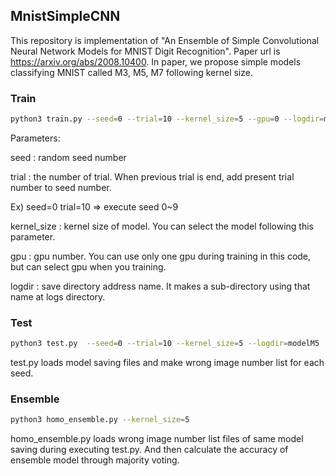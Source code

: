## MnistSimpleCNN

This repository is implementation of "An Ensemble of Simple Convolutional Neural Network Models for MNIST Digit Recognition".
Paper url is https://arxiv.org/abs/2008.10400.
In paper, we propose simple models classifying MNIST called M3, M5, M7 following kernel size.

### Train

```bash
python3 train.py --seed=0 --trial=10 --kernel_size=5 --gpu=0 --logdir=modelM5
```

Parameters:

seed : random seed number

trial : the number of trial. When previous trial is end, add present trial number to seed number.

Ex) seed=0 trial=10 ⇒ execute seed 0~9

kernel_size : kernel size of model. You can select the model following this parameter.

gpu : gpu number. You can use only one gpu during training in this code, but can select gpu when you training.

logdir : save directory address name. It makes a sub-directory using that name at logs directory.

### Test

```bash
python3 test.py  --seed=0 --trial=10 --kernel_size=5 --logdir=modelM5
```

test.py loads model saving files and make wrong image number list for each seed.

### Ensemble

```bash
python3 homo_ensemble.py --kernel_size=5
```

homo_ensemble.py loads wrong image number list files of same model saving during executing test.py. And then calculate the accuracy of ensemble model through majority voting.
